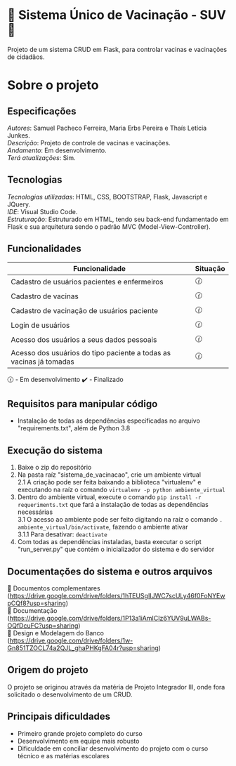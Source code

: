 # :syringe: Sistema Único de Vacinação - SUV :syringe:
Projeto de um sistema CRUD em Flask, para controlar vacinas e vacinações de cidadãos.  

# Sobre o projeto

## Especificações
*Autores*: Samuel Pacheco Ferreira, Maria Erbs Pereira e Thaís Letícia Junkes.      
*Descrição*: Projeto de controle de vacinas e vacinações.  
*Andamento*: Em desenvolvimento.    
*Terá atualizações*: Sim.        

## Tecnologias
*Tecnologias utilizadas*: HTML, CSS, BOOTSTRAP, Flask, Javascript e JQuery.      
*IDE*: Visual Studio Code.      
*Estruturação*: Estruturado em HTML, tendo seu back-end fundamentado em Flask e sua arquitetura sendo o padrão MVC (Model-View-Controller).    

## Funcionalidades
| Funcionalidade | Situação |
| ----------- | ----------- |
| Cadastro de usuários pacientes e enfermeiros | :clock130: |
| Cadastro de vacinas | :clock130: |
| Cadastro de vacinação de usuários paciente | :clock130: |
| Login de usuários | :clock130: |
| Acesso dos usuários a seus dados pessoais | :clock130: |
| Acesso dos usuários do tipo paciente a todas as vacinas já tomadas | :clock130: |

:clock130: - Em desenvolvimento   :heavy_check_mark: - Finalizado

## Requisitos para manipular código
* Instalação de todas as dependências especificadas no arquivo "requirements.txt", além de Python 3.8 

## Execução do sistema
1. Baixe o zip do repositório
2. Na pasta raíz "sistema_de_vacinacao", crie um ambiente virtual  
2.1 A criação pode ser feita baixando a biblioteca "virtualenv" e executando na raíz o comando `virtualenv -p python ambiente_virtual`
3. Dentro do ambiente virtual, execute o comando `pip install -r requeriments.txt` que fará a instalação de todas as dependências necessárias   
3.1 O acesso ao ambiente pode ser feito digitando na raíz o comando `. ambiente_virtual/bin/activate`, fazendo o ambiente ativar  
3.1.1 Para desativar: `deactivate`
4. Com todas as dependências instaladas, basta executar o script "run_server.py" que contém o inicializador do sistema e do servidor

## Documentações do sistema e outros arquivos
:link: Documentos complementares  (https://drive.google.com/drive/folders/1hTEUSgIIJWC7scULy46f0FoNYEwpCQf8?usp=sharing)  
:link: Documentação (https://drive.google.com/drive/folders/1P13a1iAmICIz6YUV9uLWABs-OQfDcuFC?usp=sharing)  
:link: Design e Modelagem do Banco (https://drive.google.com/drive/folders/1w-Gn851TZOCL74a2QJL_ghaPHKgFA04r?usp=sharing)

## Origem do projeto
O projeto se originou através da matéria de Projeto Integrador III, onde fora solicitado o desenvolvimento de um CRUD.      
 
## Principais dificuldades
* Primeiro grande projeto completo do curso
* Desenvolvimento em equipe mais robusto
* Dificuldade em conciliar desenvolvimento do projeto com o curso técnico e as matérias escolares





